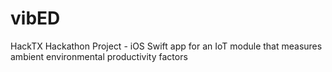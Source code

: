 # vibED

HackTX Hackathon Project - iOS Swift app for an IoT module that measures ambient environmental productivity factors
